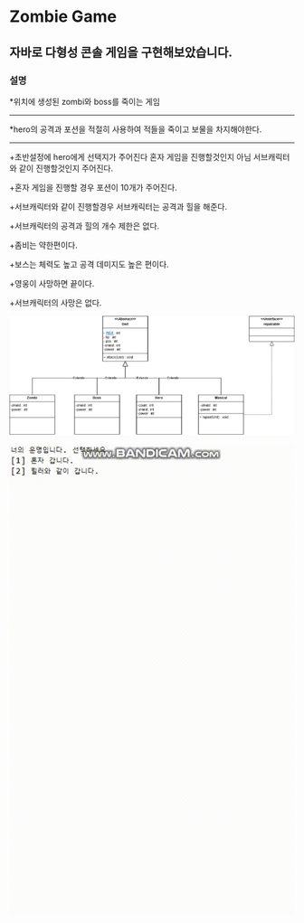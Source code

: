 # Zombie Game

## 자바로 다형성 콘솔 게임을 구현해보았습니다.

### 설명
*위치에 생성된 zombi와 boss를 죽이는 게임
********
*hero의 공격과 포션을 적절히 사용하여 적들을 죽이고 보물을 차지해야한다.
********
 +초반설정에 hero에게 선택지가 주어진다 혼자 게임을 진행할것인지 아님 서브캐릭터와 같이 진행할것인지 주어진다.

 
 +혼자 게임을 진행할 경우 포션이 10개가 주어진다. 

 
 +서브캐릭터와 같이 진행할경우 서브캐릭터는 공격과 힐을 해준다.

 
 +서브캐릭터의 공격과 힐의 개수 제한은 없다.

 
 +좀비는 약한편이다.

 
 +보스는 체력도 높고 공격 데미지도 높은 편이다.

 
 +영웅이 사망하면 끝이다.

 
 +서브캐릭터의 사망은 없다.


 ![zombie](https://github.com/yujin-lim/zombi/blob/main/zombi.jpg)


 


![zombie](https://raw.githubusercontent.com/yujin-lim/zombi/60de8b87adccdb8fac0c56b37c9eb288ebf6d942/zombie.gif)


 





